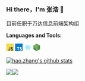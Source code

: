 ### Hi there，I'm 张浩 👋

目前任职于万达信息前端架构组

**Languages and Tools:**  

<code><img height="20" src="https://raw.githubusercontent.com/github/explore/80688e429a7d4ef2fca1e82350fe8e3517d3494d/topics/javascript/javascript.png"></code>
<code><img height="20" src="https://raw.githubusercontent.com/github/explore/80688e429a7d4ef2fca1e82350fe8e3517d3494d/topics/typescript/typescript.png"></code>
<code><img height="20" src="https://raw.githubusercontent.com/github/explore/80688e429a7d4ef2fca1e82350fe8e3517d3494d/topics/react/react.png"></code>
<code><img height="20" src="https://raw.githubusercontent.com/github/explore/80688e429a7d4ef2fca1e82350fe8e3517d3494d/topics/nodejs/nodejs.png"></code>

[![hao.zhang's github stats](https://github-readme-stats.vercel.app/api?username=zhanghao-zhoushan)](https://github.com/anuraghazra/github-readme-stats)

<a href="https://github.com/zhanghao-zhoushan/bing-collect">
  <img align="left" src="https://github-readme-stats.anuraghazra1.vercel.app/api/pin/?username=zhanghao-zhoushan&repo=bing-collect" />
</a>

<a href="https://github.com/zhanghao-zhoushan/create-project-template">
  <img align="left" src="https://github-readme-stats.anuraghazra1.vercel.app/api/pin/?username=zhanghao-zhoushan&repo=create-project-template" />
</a>
